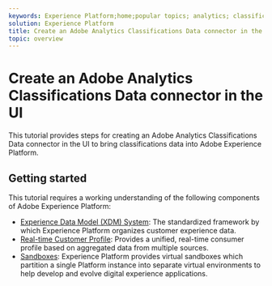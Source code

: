 ```yaml
---
keywords: Experience Platform;home;popular topics; analytics; classifications
solution: Experience Platform
title: Create an Adobe Analytics Classifications Data connector in the UI
topic: overview
---
```


# Create an Adobe Analytics Classifications Data connector in the UI

This tutorial provides steps for creating an Adobe Analytics Classifications Data connector in the UI to bring classifications data into Adobe Experience Platform.

## Getting started

This tutorial requires a working understanding of the following components of Adobe Experience Platform:

*   [Experience Data Model (XDM) System](../../../../../xdm/home.md): The standardized framework by which Experience Platform organizes customer experience data.
*   [Real-time Customer Profile](../../../../../profile/home.md): Provides a unified, real-time consumer profile based on aggregated data from multiple sources.
*   [Sandboxes](../../../../../sandboxes/home.md): Experience Platform provides virtual sandboxes which partition a single Platform instance into separate virtual environments to help develop and evolve digital experience applications.

